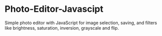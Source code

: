 # Photo-Editor-Javascipt
Simple photo editor with JavaScript for image selection, saving, and filters like brightness, saturation, inversion, grayscale and flip.
